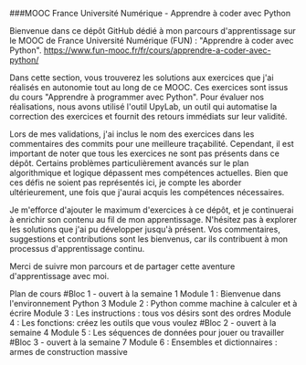###MOOC France Université Numérique - Apprendre à coder avec Python

Bienvenue dans ce dépôt GitHub dédié à mon parcours d'apprentissage sur le MOOC de France Université Numérique (FUN) : "Apprendre à coder avec Python".
https://www.fun-mooc.fr/fr/cours/apprendre-a-coder-avec-python/

Dans cette section, vous trouverez les solutions aux exercices que j'ai réalisés en autonomie tout au long de ce MOOC. Ces exercices sont issus du cours "Apprendre à programmer avec Python". Pour évaluer nos réalisations, nous avons utilisé l'outil UpyLab, un outil qui automatise la correction des exercices et fournit des retours immédiats sur leur validité.

Lors de mes validations, j'ai inclus le nom des exercices dans les commentaires des commits pour une meilleure traçabilité. Cependant, il est important de noter que tous les exercices ne sont pas présents dans ce dépôt. Certains problèmes particulièrement avancés sur le plan algorithmique et logique dépassent mes compétences actuelles. Bien que ces défis ne soient pas représentés ici, je compte les aborder ultérieurement, une fois que j'aurai acquis les compétences nécessaires.

Je m'efforce d'ajouter le maximum d'exercices à ce dépôt, et je continuerai à enrichir son contenu au fil de mon apprentissage. N'hésitez pas à explorer les solutions que j'ai pu développer jusqu'à présent. Vos commentaires, suggestions et contributions sont les bienvenus, car ils contribuent à mon processus d'apprentissage continu.

Merci de suivre mon parcours et de partager cette aventure d'apprentissage avec moi.

Plan de cours
#Bloc 1 - ouvert à la semaine 1
Module 1 : Bienvenue dans l'environnement Python 3
Module 2 : Python comme machine à calculer et à écrire
Module 3 : Les instructions : tous vos désirs sont des ordres
Module 4 : Les fonctions: créez les outils que vous voulez
#Bloc 2 - ouvert à la semaine 4
Module 5 : Les séquences de données pour jouer ou travailler
#Bloc 3 - ouvert à la semaine 7
Module 6 : Ensembles et dictionnaires : armes de construction massive
